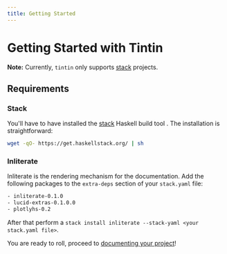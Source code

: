 ```yaml
---
title: Getting Started
---
```


# Getting Started with Tintin

**Note:** Currently, `tintin` only supports [stack](https://haskellstack.org) projects.


## Requirements

### Stack

You'll have to have installed the [stack](https://haskellstack.org) Haskell build tool .
The installation is straightforward:

```bash
wget -qO- https://get.haskellstack.org/ | sh
```

### Inliterate

Inliterate is the rendering mechanism for the documentation. Add the following packages
to the `extra-deps` section of your `stack.yaml` file:

```bash
- inliterate-0.1.0
- lucid-extras-0.1.0.0
- plotlyhs-0.2
```

After that perform a `stack install inliterate --stack-yaml <your stack.yaml file>`.

You are ready to roll, proceed to [documenting your project](02-documenting-your-project.html)!
